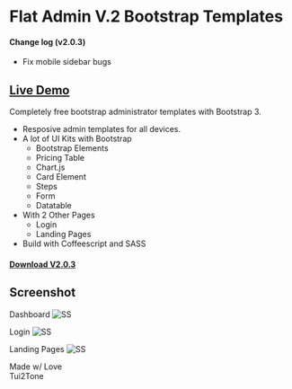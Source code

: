# Flat Admin V.2 Bootstrap Templates

#### Change log (v2.0.3)

* Fix mobile sidebar bugs


## [Live Demo](http://tui2tone.github.io/flat-admin-bootstrap-templates/html/)

Completely free bootstrap administrator templates with Bootstrap 3.

- Resposive admin templates for all devices.
- A lot  of UI Kits with Bootstrap
  - Bootstrap Elements
  - Pricing Table
  - Chart.js
  - Card Element
  - Steps
  - Form
  - Datatable
- With 2 Other Pages
  - Login
  - Landing Pages
- Build with Coffeescript and SASS

#### [Download V2.0.3](https://github.com/tui2tone/flat-admin-bootstrap-templates/archive/v2.0.3.zip)

## Screenshot

Dashboard
![SS](http://tui2tone.github.io/templates/assets/img/flat-admin/flat-admin-v2-1.png)

Login
![SS](http://tui2tone.github.io/templates/assets/img/flat-admin/login-pages.png)

Landing Pages
![SS](http://tui2tone.github.io/templates/assets/img/flat-admin/landing-pages.png)

Made w/ Love<br>
Tui2Tone
